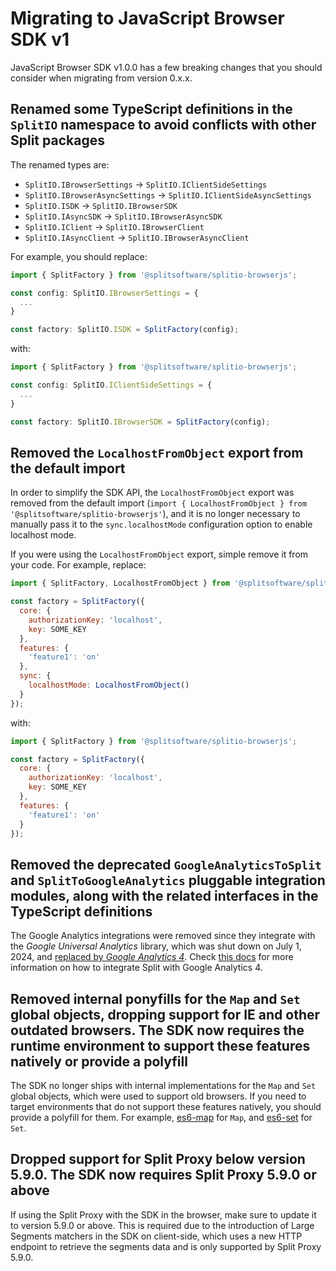# Migrating to JavaScript Browser SDK v1

JavaScript Browser SDK v1.0.0 has a few breaking changes that you should consider when migrating from version 0.x.x.

## Renamed some TypeScript definitions in the `SplitIO` namespace to avoid conflicts with other Split packages

The renamed types are:
- `SplitIO.IBrowserSettings` -> `SplitIO.IClientSideSettings`
- `SplitIO.IBrowserAsyncSettings` -> `SplitIO.IClientSideAsyncSettings`
- `SplitIO.ISDK` -> `SplitIO.IBrowserSDK`
- `SplitIO.IAsyncSDK` -> `SplitIO.IBrowserAsyncSDK`
- `SplitIO.IClient` -> `SplitIO.IBrowserClient`
- `SplitIO.IAsyncClient` -> `SplitIO.IBrowserAsyncClient`

For example, you should replace:

```ts
import { SplitFactory } from '@splitsoftware/splitio-browserjs';

const config: SplitIO.IBrowserSettings = {
  ...
}

const factory: SplitIO.ISDK = SplitFactory(config);
```

with:

```ts
import { SplitFactory } from '@splitsoftware/splitio-browserjs';

const config: SplitIO.IClientSideSettings = {
  ...
}

const factory: SplitIO.IBrowserSDK = SplitFactory(config);
```


## Removed the `LocalhostFromObject` export from the default import

In order to simplify the SDK API, the `LocalhostFromObject` export was removed from the default import (`import { LocalhostFromObject } from '@splitsoftware/splitio-browserjs'`), and it is no longer necessary to manually pass it to the `sync.localhostMode` configuration option to enable localhost mode.

If you were using the `LocalhostFromObject` export, simple remove it from your code. For example, replace:

```js
import { SplitFactory, LocalhostFromObject } from '@splitsoftware/splitio-browserjs';

const factory = SplitFactory({
  core: {
    authorizationKey: 'localhost',
    key: SOME_KEY
  },
  features: {
    'feature1': 'on'
  },
  sync: {
    localhostMode: LocalhostFromObject()
  }
});
```

with:

```js
import { SplitFactory } from '@splitsoftware/splitio-browserjs';

const factory = SplitFactory({
  core: {
    authorizationKey: 'localhost',
    key: SOME_KEY
  },
  features: {
    'feature1': 'on'
  }
});
```

## Removed the deprecated `GoogleAnalyticsToSplit` and `SplitToGoogleAnalytics` pluggable integration modules, along with the related interfaces in the TypeScript definitions

The Google Analytics integrations were removed since they integrate with the *Google Universal Analytics* library, which was shut down on July 1, 2024, and [replaced by *Google Analytics 4*](https://support.google.com/analytics/answer/11583528?hl=en). Check [this docs](https://help.split.io/hc/en-us/articles/360040838752-Google-Analytics#google-analytics-4-ga4) for more information on how to integrate Split with Google Analytics 4.

## Removed internal ponyfills for the `Map` and `Set` global objects, dropping support for IE and other outdated browsers. The SDK now requires the runtime environment to support these features natively or provide a polyfill

The SDK no longer ships with internal implementations for the `Map` and `Set` global objects, which were used to support old browsers.
If you need to target environments that do not support these features natively, you should provide a polyfill for them. For example, [es6-map](https://github.com/medikoo/es6-map) for `Map`, and [es6-set](https://github.com/medikoo/es6-set) for `Set`.

## Dropped support for Split Proxy below version 5.9.0. The SDK now requires Split Proxy 5.9.0 or above

If using the Split Proxy with the SDK in the browser, make sure to update it to version 5.9.0 or above. This is required due to the introduction of Large Segments matchers in the SDK on client-side, which uses a new HTTP endpoint to retrieve the segments data and is only supported by Split Proxy 5.9.0.

